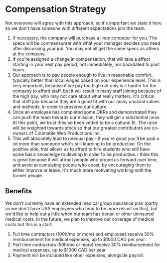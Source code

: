 
# Compensation Strategy

Not everyone will agree with this approach, so it's important we state it here so we don't have someone with different expectations join the team.

1. If necessary, the company will purchase a linux computer for you. The specs will be commensurate with what your manager decides you need after discussing your job. You may not all get the same specs as others at the company.
2. If you're assigned a change in compensation, that will take a effect starting in your next pay period, not immediately, nor backdated to past hours.
3. Our approach is to pay people enough to live in reasonable comfort, typically better than local wages based on your experience level. This is very important, because if we pay too high not only is it harder for the company to afford staff, but it will result in many staff joining because of the high pay, who may not care about what really matters. It's critical that staff join because they are a good fit with our many unusual values and methods, in order to preserve our culture.
4. Once an employee has completed some OKRs and demonstrated they can push the team towards our mission, they will get a substantial raise. At this point, we trust they've been vetted to be a cultural fit. The raise will be weighted towards stock so that our greated contributors are co-owners of Countable Web Productions Inc.
5. This will absolutely lead to unequal pay - if you're good you'll be paid a lot more than someone who's still learning to be productive. On the positive side, this allows us to afford to hire students who still have some basic knowledge to develop in order to be productive. I think this is great because it will attract people who propel us forward over time, and avoid accumulating people who coast, by encouraging them to either improve or leave. It's much more motivating working with the former people.


## Benefits

We don't currently have an extended medical group insurance plan (partly as we don't have USA employees who tend to be more reliant on this), but we'd like to help out a little when our team has dental or other uninsured medical costs. In the future, we plan to improve our coverage of medical costs but this is a start.

1. Full time contractors (100h/mo or more) and employees receive 50% reimbursement for medical expenses, up to $1000 CAD per year.
2. Part time contractors (50h/mo or more) receive 30% reimbursement for medical expenses, up to $1000 CAD per year.
3. Payment will be included like other expenses, alongside payroll.
